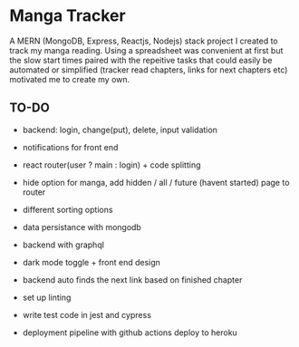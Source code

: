 # Manga Tracker

A MERN (MongoDB, Express, Reactjs, Nodejs) stack project I created to track my manga reading.
Using a spreadsheet was convenient at first but the slow start times paired with the repeitive tasks that could easily be automated or simplified (tracker read chapters, links for next chapters etc) motivated me to create my own. 

## TO-DO

* backend: login, change(put), delete, input validation

* notifications for front end

* react router(user ? main : login) + code splitting

* hide option for manga, add hidden / all / future (havent started) page to router

* different sorting options

* data persistance with mongodb

* backend with graphql

* dark mode toggle + front end design

* backend auto finds the next link based on finished chapter

* set up linting

* write test code in jest and cypress

* deployment pipeline with github actions deploy to heroku
